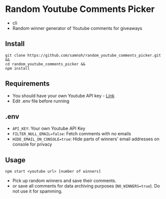 # Random Youtube Comments Picker

- cli
- Random winner generator of Youtube comments for giveaways

## Install

```Shell
git clone https://github.com/samnoh/random_youtube_comments_picker.git &&
cd random_youtube_comments_picker &&
npm install
```

## Requirements

- You should have your own Youtube API key - [Link](https://developers.google.com/youtube/v3/getting-started)
- Edit .env file before running

## .env

- `API_KEY`: Your own Youtube API Key
- `FILTER_NULL_EMAIL=false`: Fetch comments with no emails
- `HIDE_EMAIL_ON_CONSOLE=true`: Hide parts of winners' email addresses on console for privacy

## Usage

```Shell
npm start <youtube url> [number of winners]
```

- Pick up random winners and save their comments.
- or save all comments for data archiving purposes (`NO_WINNERS=true`). Do not use it for spamming.
